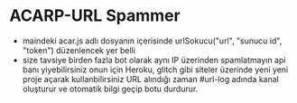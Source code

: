 # ACARP-URL Spammer
- maindeki acar.js adlı dosyanın içerisinde urlSokucu("url", "sunucu id", "token") düzenlencek yer belli
- size tavsiye birden fazla bot olarak aynı IP üzerinden spamlatmayın api banı yiyebilirsiniz onun için Heroku, glitch gibi siteler üzerinde yeni yeni proje açarak kullanbilirsiniz URL alındığı zaman #url-log adında kanal oluşturur ve otomatik bilgi geçip botu durdurur.
